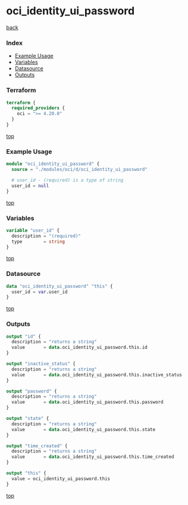 # oci_identity_ui_password

[back](../oci.md)

### Index

- [Example Usage](#example-usage)
- [Variables](#variables)
- [Datasource](#datasource)
- [Outputs](#outputs)

### Terraform

```terraform
terraform {
  required_providers {
    oci = ">= 4.20.0"
  }
}
```

[top](#index)

### Example Usage

```terraform
module "oci_identity_ui_password" {
  source = "./modules/oci/d/oci_identity_ui_password"

  # user_id - (required) is a type of string
  user_id = null
}
```

[top](#index)

### Variables

```terraform
variable "user_id" {
  description = "(required)"
  type        = string
}
```

[top](#index)

### Datasource

```terraform
data "oci_identity_ui_password" "this" {
  user_id = var.user_id
}
```

[top](#index)

### Outputs

```terraform
output "id" {
  description = "returns a string"
  value       = data.oci_identity_ui_password.this.id
}

output "inactive_status" {
  description = "returns a string"
  value       = data.oci_identity_ui_password.this.inactive_status
}

output "password" {
  description = "returns a string"
  value       = data.oci_identity_ui_password.this.password
}

output "state" {
  description = "returns a string"
  value       = data.oci_identity_ui_password.this.state
}

output "time_created" {
  description = "returns a string"
  value       = data.oci_identity_ui_password.this.time_created
}

output "this" {
  value = oci_identity_ui_password.this
}
```

[top](#index)